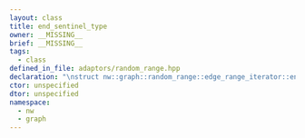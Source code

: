 ```yaml
---
layout: class
title: end_sentinel_type
owner: __MISSING__
brief: __MISSING__
tags:
  - class
defined_in_file: adaptors/random_range.hpp
declaration: "\nstruct nw::graph::random_range::edge_range_iterator::end_sentinel_type;"
ctor: unspecified
dtor: unspecified
namespace:
  - nw
  - graph
---
```


```{index}  end_sentinel_type
```

